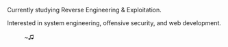 Currently studying Reverse Engineering & Exploitation.

Interested in system engineering, offensive security, and web development.

<img src="https://archives.bulbagarden.net/media/upload/d/d6/FairyIC_BDSP.png" height="16"/> <img src="https://archives.bulbagarden.net/media/upload/3/35/FightingIC_BDSP.png" height="16"/> ~♫
